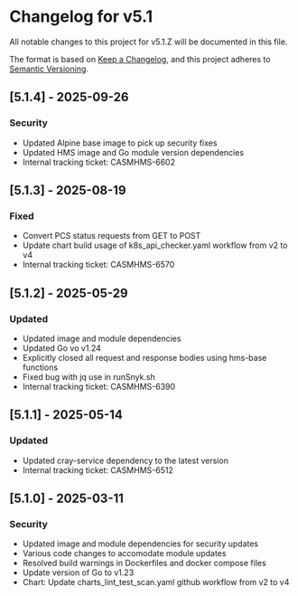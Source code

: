 # Changelog for v5.1

All notable changes to this project for v5.1.Z will be documented in this file.

The format is based on [Keep a Changelog](https://keepachangelog.com/en/1.0.0/),
and this project adheres to [Semantic Versioning](https://semver.org/spec/v2.0.0.html).

## [5.1.4] - 2025-09-26

### Security

- Updated Alpine base image to pick up security fixes
- Updated HMS image and Go module version dependencies
- Internal tracking ticket: CASMHMS-6602

## [5.1.3] - 2025-08-19

### Fixed

- Convert PCS status requests from GET to POST
- Update chart build usage of k8s_api_checker.yaml workflow from v2 to v4
- Internal tracking ticket: CASMHMS-6570

## [5.1.2] - 2025-05-29

### Updated

- Updated image and module dependencies
- Updated Go vo v1.24
- Explicitly closed all request and response bodies using hms-base functions
- Fixed bug with jq use in runSnyk.sh
- Internal tracking ticket: CASMHMS-6390

## [5.1.1] - 2025-05-14

### Updated

- Updated cray-service dependency to the latest version
- Internal tracking ticket: CASMHMS-6512

## [5.1.0] - 2025-03-11

### Security

- Updated image and module dependencies for security updates
- Various code changes to accomodate module updates
- Resolved build warnings in Dockerfiles and docker compose files
- Update version of Go to v1.23
- Chart: Update charts_lint_test_scan.yaml github workflow from v2 to v4

